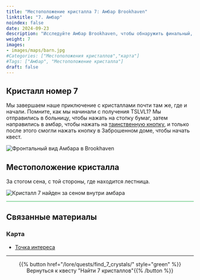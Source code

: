 ```yaml
---
title: "Местоположение кристалла 7: Амбар Brookhaven"
linktitle: "7. Амбар"
noindex: false
date: 2024-09-23
description: "Исследуйте Амбар Brookhaven, чтобы обнаружить финальный, седьмой кристалл. Посмотрите за стогом сена у лестницы, чтобы завершить своё приключение в квесте на кристаллы!"
weight: 7
images:
- images/maps/barn.jpg
#Categories: ["Местоположения кристаллов","карта"]
#Tags: ["Амбар", "Местоположение кристалла"]
draft: false
--- 
```


## Кристалл номер 7

Мы завершаем наше приключение с кристаллами почти там же, где и начали. Помните, как мы начинали с получения TSLVL1? Мы отправились в больницу, чтобы нажать на стопку бумаг, затем направились в амбар, чтобы нажать на [таинственную кнопку](casebook/interesting/hidden_valley_cave/#strange-button), и только после этого смогли нажать кнопку в Заброшенном доме, чтобы начать квест.

![Фронтальный вид Амбара в Brookhaven](/images/maps/barn.jpg?width=400px)

## Местоположение кристалла

За стогом сена, с той стороны, где находится лестница. 

![Кристалл 7 найден за сеном внутри амбара](/images/maps/crystals/crystal_7_behind_hay_inside_barn.png?width=400px)

<hr style="background-color: #28b44c" size=8>

## Связанные материалы

### Карта

- [Точка интереса](/map/poi/barn)

---

<div align="center">{{% button href="/lore/quests/find_7_crystals/" style="green" %}}Вернуться к квесту "Найти 7 кристаллов"{{% /button %}}</div>
